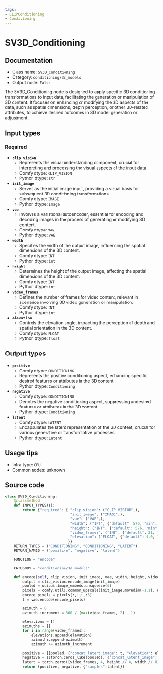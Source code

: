 ```yaml
---
tags:
- CLIPConditioning
- Conditioning
---
```


# SV3D_Conditioning
## Documentation
- Class name: `SV3D_Conditioning`
- Category: `conditioning/3d_models`
- Output node: `False`

The SV3D_Conditioning node is designed to apply specific 3D conditioning transformations to input data, facilitating the generation or manipulation of 3D content. It focuses on enhancing or modifying the 3D aspects of the data, such as spatial dimensions, depth perception, or other 3D-related attributes, to achieve desired outcomes in 3D model generation or adjustment.
## Input types
### Required
- **`clip_vision`**
    - Represents the visual understanding component, crucial for interpreting and processing the visual aspects of the input data.
    - Comfy dtype: `CLIP_VISION`
    - Python dtype: `str`
- **`init_image`**
    - Serves as the initial image input, providing a visual basis for subsequent 3D conditioning transformations.
    - Comfy dtype: `IMAGE`
    - Python dtype: `Image`
- **`vae`**
    - Involves a variational autoencoder, essential for encoding and decoding images in the process of generating or modifying 3D content.
    - Comfy dtype: `VAE`
    - Python dtype: `VAE`
- **`width`**
    - Specifies the width of the output image, influencing the spatial dimensions of the 3D content.
    - Comfy dtype: `INT`
    - Python dtype: `int`
- **`height`**
    - Determines the height of the output image, affecting the spatial dimensions of the 3D content.
    - Comfy dtype: `INT`
    - Python dtype: `int`
- **`video_frames`**
    - Defines the number of frames for video content, relevant in scenarios involving 3D video generation or manipulation.
    - Comfy dtype: `INT`
    - Python dtype: `int`
- **`elevation`**
    - Controls the elevation angle, impacting the perception of depth and spatial orientation in the 3D content.
    - Comfy dtype: `FLOAT`
    - Python dtype: `float`
## Output types
- **`positive`**
    - Comfy dtype: `CONDITIONING`
    - Represents the positive conditioning aspect, enhancing specific desired features or attributes in the 3D content.
    - Python dtype: `Conditioning`
- **`negative`**
    - Comfy dtype: `CONDITIONING`
    - Denotes the negative conditioning aspect, suppressing undesired features or attributes in the 3D content.
    - Python dtype: `Conditioning`
- **`latent`**
    - Comfy dtype: `LATENT`
    - Encapsulates the latent representation of the 3D content, crucial for various generative or transformative processes.
    - Python dtype: `Latent`
## Usage tips
- Infra type: `CPU`
- Common nodes: unknown


## Source code
```python
class SV3D_Conditioning:
    @classmethod
    def INPUT_TYPES(s):
        return {"required": { "clip_vision": ("CLIP_VISION",),
                              "init_image": ("IMAGE",),
                              "vae": ("VAE",),
                              "width": ("INT", {"default": 576, "min": 16, "max": nodes.MAX_RESOLUTION, "step": 8}),
                              "height": ("INT", {"default": 576, "min": 16, "max": nodes.MAX_RESOLUTION, "step": 8}),
                              "video_frames": ("INT", {"default": 21, "min": 1, "max": 4096}),
                              "elevation": ("FLOAT", {"default": 0.0, "min": -90.0, "max": 90.0, "step": 0.1, "round": False}),
                             }}
    RETURN_TYPES = ("CONDITIONING", "CONDITIONING", "LATENT")
    RETURN_NAMES = ("positive", "negative", "latent")

    FUNCTION = "encode"

    CATEGORY = "conditioning/3d_models"

    def encode(self, clip_vision, init_image, vae, width, height, video_frames, elevation):
        output = clip_vision.encode_image(init_image)
        pooled = output.image_embeds.unsqueeze(0)
        pixels = comfy.utils.common_upscale(init_image.movedim(-1,1), width, height, "bilinear", "center").movedim(1,-1)
        encode_pixels = pixels[:,:,:,:3]
        t = vae.encode(encode_pixels)

        azimuth = 0
        azimuth_increment = 360 / (max(video_frames, 2) - 1)

        elevations = []
        azimuths = []
        for i in range(video_frames):
            elevations.append(elevation)
            azimuths.append(azimuth)
            azimuth += azimuth_increment

        positive = [[pooled, {"concat_latent_image": t, "elevation": elevations, "azimuth": azimuths}]]
        negative = [[torch.zeros_like(pooled), {"concat_latent_image": torch.zeros_like(t), "elevation": elevations, "azimuth": azimuths}]]
        latent = torch.zeros([video_frames, 4, height // 8, width // 8])
        return (positive, negative, {"samples":latent})

```
